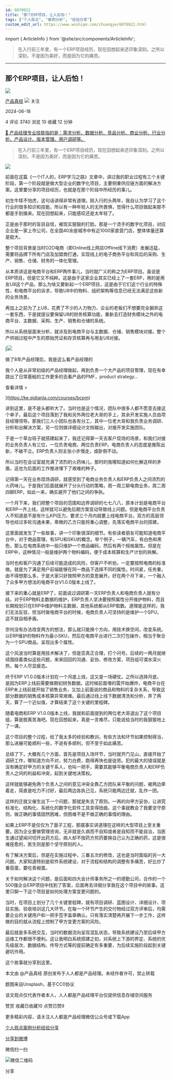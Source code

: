 ```yaml
---
id: 6070922
title: "那个ERP项目，让人后怕！"
tags: ["个人观点", "案例分析", "经验分享"]
custom_edit_url: https://www.woshipm.com/chuangye/6070922.html
---
```

import { ArticleInfo } from '@site/src/components/ArticleInfo';

<ArticleInfo
    author="产品真经"
    authorLink="https://www.woshipm.com/u/639200"
    published="2024-06-18"
    views={3740}
    comments={4}
    collects={10}
/>

> 在入行前三年里，有一个ERP项目经历，现在回想起来还印象深刻。之所以深刻，不是因为美好，而是因为它的痛苦。

---

## 那个ERP项目，让人后怕！

[![](https://image.woshipm.com/wp-files/2022/07/xrZHLiIaLteUDmWxhAsY.jpeg!/both/72x72)](https://www.woshipm.com/u/639200)

[产品真经](https://www.woshipm.com/u/639200) ![](https://static.woshipm.com/tag/1101_1@2x.png) 关注

2024-06-18

4 评论 3740 浏览 10 收藏 12 分钟

[🔗 产品经理专业技能指的是：需求分析、数据分析、竞品分析、商业分析、行业分析、产品设计、版本管理、用户调研等。](https://ke.qidianla.com/courses/90pm)

> 在入行前三年里，有一个ERP项目经历，现在回想起来还印象深刻。之所以深刻，不是因为美好，而是因为它的痛苦。

![](https://image.woshipm.com/2023/04/14/113e13f4-da8e-11ed-9503-00163e0b5ff3.jpg)

前面在这篇《一个IT人的，ERP学习之路》文章中，讲过我的职业过程有三个关键阶段，第一个阶段就是做大型企业的数字化项目，主要侧重供应链方面的解决方案。这里要分享的项目经历，也就是在那个阶段中所经历的事儿。

初生牛犊不怕虎，这句话讲得非常有道理。刚入行的头两年，我自认为学习了这个行业的很多知识和技能，所以有一种年轻人的无所畏惧，觉得什么项目做起来那不都是手到擒来。现在回想起来，只能感叹还是太年轻了。

正是由于那时的盲目自信，被现实狠狠的打脸。那是一个烫手的数字化项目，对应企业是一家上市公司，在全国40余座城市中有近1000家直营门店，整体体量还算是挺大。

整个项目背景是当时O2O电商（即Online线上网店Offline线下消费）发展迅猛，需要将品牌下所有门店及加盟商打通，实现线上的电子商务平台和背后的采购、生产、销售、仓储、财务的一体化管理。

从本质讲这是电商平台和ERP两件事儿，当时就广义的称之为ERP项目。虽说是ERP项目，但是它又不纯粹。这是由于这家企业其实已经上了一套ERP，用的是用友U8这个产品，那么为啥又要新起一个ERP项目，这是由于它们这个行业的特殊性，和电商平台的诉求，导致U8中的物料、组织架构等信息已经无法满足这些新的业务场景。

再加上之前为了上U8，花费了不少的人力物力，企业的老板们不想要完全摒弃这一套东西，于是就提议要保留U8的财务核算功能，重新去打造财务模块之外的电商平台、主数据、采购、生产、销售和仓储的系统。

所以从系统层面来分析，就涉及到电商平台与主数据、仓储、销售模块对接。整个产供销过程中产生的原始凭证和存货核算再与用友U8对接。

[![](https://image.woshipm.com/2023/08/02/bf59b8ba-30e4-11ee-88e7-00163e0b5ff3.png)

做了8年产品经理后，我是这么看产品经理的

我个人是从非常初级的产品经理做起，再到负责一个大产品的项目管理，现在有幸跳出了日常基础的工作更多的去看产品的PMF，product strategy...

查看详情 >

](https://ke.qidianla.com/courses/bcpm)

讲到这里，是不是头都听大了。当时也是这个情况，团队中很多人都不愿意去接这个单子，最后这个项目落到了我和另外两位老大哥的手上，其余开发实施人员由项目经理领导。那我们三人小团队也各有分工，其中一位老大哥和我负责业务调研、分析和出解决方案，另一位则做详细设计文档输出，对接开发实施团队。

于是一个草台班子就搭建起来了，我还记得第一天去客户现场的场景，和我们对接的业务负责人有三位，一位负责电商，两位负责ERP。电商负责人的态度是推陈出新，不破不立。ERP负责人则主张小步慢走，或卧倒不动。

所以当时在会议室就充满了浓烈的火药味儿，那时的我哪知道如何化解这样的矛盾，这也为后面的工作推进埋下了艰难的种子。

记得第一天在业务现场调研，就感受到了电商业务负责人和ERP负责人之间浓烈的火药味儿。于是我们后面就展开了分头行动的策略，周一周三聊电商业务，周二周四聊ERP，如此一来，确实避开了他们之间的争执。

一个月下来，我们把整个项目的范围和边界调研的七七八八，原本计划是电商平台和ERP一齐上线，这样就可以避免后期方案变动导致线上问题。但是电商平台负责人不知道是不是有什么KPI压力，要求三个月内就要上线电商平台。双方的高层领导也经过多轮沟通未果，卑微的乙方只能将重心调整，先落实电商平台的搭建。

这里面就发生了一些故事，讲一个印象很深的细节。有些读者朋友可能知道电商平台中，对于商品管理，有SPU和SKU的概念。举个例子，一辆汽车，有白色和黑色，那么在电商系统中一般只维护一个商品编码，然后有两个规格属性。但是在ERP中，这种情况一般是维护两个物料编码，便于成本核算和生产计划的拆解。

当时也和客户沟通了后续可能造成的风险，但客户不听劝，一定要按照电商的标准做。就是为了满足用户前端能够在同一商品下选择不同的属性。时间紧，任务重，由不得想那么多，于是大家只好按照甲方的意思展开。好在两个月下来，一个融入了众多甲方想法的电商平台V1.0.0版本上线了。

接下来的重心就是ERP了，前面说过调研第一天ERP负责人和电商负责人就有分歧。对于ERP物料主数据的维护，ERP负责人坚决要按照属性分开维护物料，而且长期规划只在ERP中维护物料主数据，其他系统都从ERP取数。道理是这样的，我们无法反驳，但当时做电商平台的时候，电商负责人可坚持的是维护一个SPU，这不就自相矛盾。

奈何没有办法改变两方的想法，那么就只能换个方向，用技术换空间，改变系统。以ERP维护的物料作为最小SKU，然后在电商平台进行二次打包操作，相当于聚合为一个SPU商品，呈现出多个属性。

这个风波当时算是用技术解决了，但是否真正合理，打个问号。后续的一两月就继续围绕着类似这些问题，来来回回的沟通、妥协、修改方案，项目组可谓水深火热，每个人尽显疲态。

终于ERP V1.0.0版本计划在一个月底上线，这又是一场硬仗。之所以选择月底，是因为ERP上线前需要做期初财务数据。这时候前面埋的雷开始爆炸，电商平台在ERP未上线前就开始了销售业务，又加上前面说的商品和物料的复杂关系，导致这部分数据的销售成本核算异常艰难。最后通过线上线下数据清洗和分析，弄了两天，算了一个近似值，才算结束了这个关键的里程碑。

随着电商和ERP V1.0.0版本上线，我就和前面提到的两位老大哥退出了这个项目组，算是脱离苦海吧。现在回想起来，真是一言难尽，只能说给当时的我狠狠地上了一课。

这个项目的整个过程，给了我太多的经验和教训，有些方法和环节如果控制得当，那么进展可能顺利一些，不说有多顺利，但不至于如此痛苦。

总结了下，大概有几个方面，首先是项目入场环节，当时就开门见山，直接开始了调研工作，哪知道方向不对，努力白费，跑得再快也是徒劳。犯的最大的错误就是没有确定好甲方的关键干系人，也叫一把手，需要其能够平衡电商负责人和ERP负责人之间的利益和冲突，起到关键地决策权。

这样就能够避免两个负责人之间的意见冲突全靠乙方团队来平衡的问题，被两边牵着走，简直是吃力不讨好，最后两边各执己见，系统只能两边迁就，乱作一团。

这样的迁就又催生出下一个问题，那就是失去了原则。一再的向甲方妥协，让讲究标准化、结构化、系统化的数字化软件工具变得扭曲。这个事就教会了我要坚守原则，做正确的事情固然困难，但困难不是不做正确的事情的理由。

如果上ERP不是仅仅为了面子工程，那摆事实讲道理在这样的大型项目上至关重要。因为企业要做管理咨询，无非就是久病而不自知或者是自知而不能自治，当医生通过望闻问切开出药方后，病人却不按药方煎药要换自己认为正确的药，这是很难痊愈的，医生则是那个坚守原则的人。

有了解决方案后，但是在实施过程中，三番五次的修改，这也是当时面临的另一大问题。大家知道特别是软件系统建设，对于流程和结构的调整有多痛苦，好比炒了番茄蛋，要吃青椒蛋。

关于如何解决这个问题，是后面和四大会计师事务所之一的德勤公司，合作的一个500强企业ERP项目中找到了答案，后面再去详细分享我在这个项目中的故事。这里只聊一下这个项目是如何处理方案变更问题的。

当时，在项目上划分了几个关键里程碑，就有项目调研、蓝图设计、详细设计、项目实施、验收培训这几大环节。在每一个环节产生的交付物经过双方评审后，均需要企业的关键用户和一把手签字盖章确认。只有落实清楚再开展下一步工作，这样做的目的就从流程上控制了甲方变更方案的风险。

最后就是多系统交互，当时的数据流向呈现混乱状态，导致系统建设乃至后续甲方运维工作都很不便利。这让我明白系统搭建之初，对系统上下游的界定、系统的优先级层次、数据结构、传导方式等的提前确定有多重要，为后续实施阶段起到关键避坑作用。

这个故事就分享到这里。

本文由 @产品真经 原创发布于人人都是产品经理。未经作者许可，禁止转载

题图来自Unsplash，基于CC0协议

该文观点仅代表作者本人，人人都是产品经理平台仅提供信息存储空间服务

赞赏 收藏已收藏10 点赞已赞9

更多精彩内容，请关注人人都是产品经理微信公众号或下载App

[个人观点](https://www.woshipm.com/tag/%e4%b8%aa%e4%ba%ba%e8%a7%82%e7%82%b9)[案例分析](https://www.woshipm.com/tag/%e6%a1%88%e4%be%8b%e5%88%86%e6%9e%90)[经验分享](https://www.woshipm.com/tag/%e7%bb%8f%e9%aa%8c%e5%88%86%e4%ba%ab)

[分享到微博](https://service.weibo.com/share/share.php?appkey=2775287854&title=那个ERP项目，让人后怕！&url=https://www.woshipm.com/chuangye/6070922.html&pic=https://image.woshipm.com/2023/04/14/113e13f4-da8e-11ed-9503-00163e0b5ff3.jpg)

微信扫一扫

![微信二维码](https://api.pwmqr.com/qrcode/create/?url=https://www.woshipm.com/chuangye/6070922.html)

分享